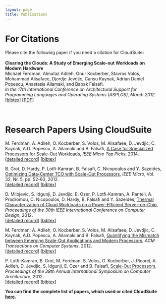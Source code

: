 ```yaml
---
layout: page
title: Publications
---
```



<div id="content_outline">
<div id="content-projects"> 



<h1>For Citations</h1>


<p>Please cite the following paper if you need a citation for CloudSuite: <br><br>
<b>Clearing the Clouds: A Study of Emerging Scale-out Workloads on Modern Hardware</b><br/>
Michael Ferdman, Almutaz Adileh, Onur Kocberber, Stavros Volos, Mohammad Alisafaee, Djordje Jevdjic, Cansu Kaynak, Adrian Daniel Popescu, Anastasia Ailamaki, and Babak Falsafi.<br/>
<em>In the 17th International Conference on Architectural Support for Programming Languages and Operating Systems (ASPLOS), March 2012.</em> [<a href=./bib/Clearing_the_Clouds.bib>bibtex</a>] [<a href ="./clearing-clouds.pdf">PDF</a>]</p>
<br>

<h1>Research Papers Using CloudSuite</h1>

<p>M. Ferdman, A. Adileh, O. Kocberber, S. Volos, M. Alisafaee, D. Jevdjic, C. Kaynak, A.D. Popescu, A. Ailamaki and B. Falsafi, <a href="http://infoscience.epfl.ch/record/199758/files/clouds_toppicks14.pdf">A Case for Specialized Processors for Scale-Out Workloads</a>, <i>IEEE Micro Top Picks</i>, 2014.<br>[<a href="http://infoscience.epfl.ch/record/199758">detailed record</a>] [<a href="http://infoscience.epfl.ch/export.py?recid=199758&fm=bibtex">bibtex</a>]</p>
<p>B. Grot, D. Hardy, P. Lotfi-Kamran, B. Falsafi, C. Nicopoulos and Y. Sazeides, <a href="http://infoscience.epfl.ch/record/181904/files/tco_ieeemicro12.pdf">Optimizing Data-Center TCO with Scale-Out Processors</a>, <i>IEEE Micro</i>, Vol. 32, Nr. 5, pp. 52-63, 2012.<br/>[<a href="http://infoscience.epfl.ch/record/181904">detailed record</a>] [<a href="http://infoscience.epfl.ch/export.py?recid=181904&fm=bibtex">bibtex</a>]</p>
<p>D. Milojevic, S. Idgunji, D. Jevdjic, E. Ozer, P. Lotfi-Kamran, A. Panteli, A. Prodromou, C. Nicopoulos, D. Hardy, B. Falsafi and Y. Sazeides, <a href="http://infoscience.epfl.ch/record/183748/files/thermal_iccd12_1.pdf">Thermal Characterization of Cloud Workloads on a Power-Efficient Server-on-Chip</a>, <i>Proceedings of the 30th IEEE International Conference on Computer Design</i>, 2012.<br/>[<a href="http://infoscience.epfl.ch/record/183748">detailed record</a>] [<a href="http://infoscience.epfl.ch/export.py?recid=183748&fm=bibtex">bibtex</a>]</p>
<p>M. Ferdman, A. Adileh, O. Kocberber, S. Volos, M. Alisafaee, D. Jevdjic, C. Kaynak, A.D. Popescu, A. Ailamaki and B. Falsafi, <a href="http://dl.acm.org/citation.cfm?doid=2382553.2382557">Quantifying the Mismatch between Emerging Scale-Out Applications and Modern Processors</a>, <i> ACM Transactions on Computer Systems</i>, 2012.<br>[<a href="http://infoscience.epfl.ch/record/182529">detailed record</a>] [<a href="http://infoscience.epfl.ch/export.py?recid=182529&fm=bibtex">bibtex</a>]</p>
<p>P. Lotfi-Kamran, B. Grot, M. Ferdman, S. Volos, O. Kocberber, J. Picorel, A. Adileh, D. Jevdjic, S. Idgunji, E. Ozer and B. Falsafi, <a href="http://infoscience.epfl.ch/record/176330/files/sop_isca12.pdf">Scale-Out Processors</a>, <i>Proceedings of the 39th Annual International Symposium on Computer Architecture</i>, 2012.<br/>[<a href="http://infoscience.epfl.ch/record/176330">detailed record</a>] [<a href="http://infoscience.epfl.ch/export.py?recid=176330&fm=bibtex">bibtex</a>]</p>

<p><strong> You can   find the complete list of papers, which used or cited CloudSuite <a href="http://scholar.google.ch/scholar?oi=bibs&amp;hl=en&amp;cites=668093864912588690">here</a>.</strong></p>
